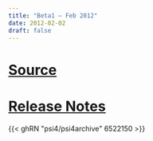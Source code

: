 ```yaml
---
title: "Beta1 — Feb 2012"
date: 2012-02-02
draft: false
---
```


# [Source](https://github.com/psi4/psi4archive/tree/4.0b1)
# [Release Notes](https://github.com/psi4/psi4archive/releases/tag/v4.0b1)

{{< ghRN "psi4/psi4archive" 6522150 >}}
